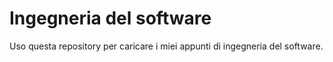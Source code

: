 # Ingegneria del software 
Uso questa repository per caricare i miei appunti di ingegneria del software.

